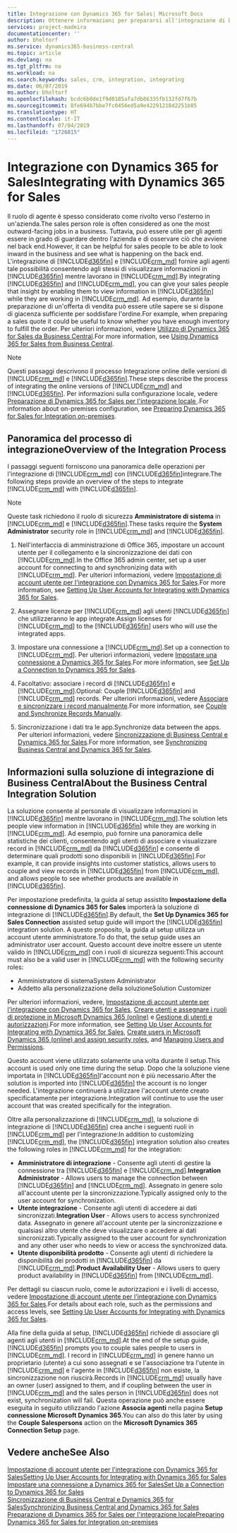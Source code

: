 ```yaml
---
title: Integrazione con Dynamics 365 for Sales| Microsoft Docs
description: Ottenere informazioni per prepararsi all'integrazione di Dynamics 365 Business Central con Dynamics 365 for Sales.
services: project-madeira
documentationcenter: ''
author: bholtorf
ms.service: dynamics365-business-central
ms.topic: article
ms.devlang: na
ms.tgt_pltfrm: na
ms.workload: na
ms.search.keywords: sales, crm, integration, integrating
ms.date: 06/07/2019
ms.author: bholtorf
ms.openlocfilehash: bcdc6b0de1f9d0185afa7db86335fb132fd7f67b
ms.sourcegitcommit: 8fe694b7bbe7fc0456ed5a9e42291218d2251b05
ms.translationtype: HT
ms.contentlocale: it-IT
ms.lasthandoff: 07/04/2019
ms.locfileid: "1726815"
---
```

# <a name="integrating-with-dynamics-365-for-sales"></a><span data-ttu-id="4dc03-103">Integrazione con Dynamics 365 for Sales</span><span class="sxs-lookup"><span data-stu-id="4dc03-103">Integrating with Dynamics 365 for Sales</span></span>
<span data-ttu-id="4dc03-104">Il ruolo di agente è spesso considerato come rivolto verso l'esterno in un'azienda.</span><span class="sxs-lookup"><span data-stu-id="4dc03-104">The sales person role is often considered as one the most outward-facing jobs in a business.</span></span> <span data-ttu-id="4dc03-105">Tuttavia, può essere utile per gli agenti essere in grado di guardare dentro l'azienda e di osservare ciò che avviene nel back end.</span><span class="sxs-lookup"><span data-stu-id="4dc03-105">However, it can be helpful for sales people to be able to look inward in the business and see what is happening on the back end.</span></span> <span data-ttu-id="4dc03-106">L'integrazione di [!INCLUDE[d365fin](includes/d365fin_md.md)] e [!INCLUDE[crm_md](includes/crm_md.md)] fornire agli agenti tale possibilità consentendo agli stessi di visualizzare informazioni in [!INCLUDE[d365fin](includes/d365fin_md.md)] mentre lavorano in [!INCLUDE[crm_md](includes/crm_md.md)].</span><span class="sxs-lookup"><span data-stu-id="4dc03-106">By integrating [!INCLUDE[d365fin](includes/d365fin_md.md)] and [!INCLUDE[crm_md](includes/crm_md.md)], you can give your sales people that insight by enabling them to view information in [!INCLUDE[d365fin](includes/d365fin_md.md)] while they are working in [!INCLUDE[crm_md](includes/crm_md.md)].</span></span> <span data-ttu-id="4dc03-107">Ad esempio, durante la preparazione di un'offerta di vendita può essere utile sapere se si dispone di giacenza sufficiente per soddisfare l'ordine.</span><span class="sxs-lookup"><span data-stu-id="4dc03-107">For example, when preparing a sales quote it could be useful to know whether you have enough inventory to fulfill the order.</span></span> <span data-ttu-id="4dc03-108">Per ulteriori informazioni, vedere [Utilizzo di Dynamics 365 for Sales da Business Central](marketing-integrate-dynamicscrm.md).</span><span class="sxs-lookup"><span data-stu-id="4dc03-108">For more information, see [Using Dynamics 365 for Sales from Business Central](marketing-integrate-dynamicscrm.md).</span></span>

> [!NOTE]
> <span data-ttu-id="4dc03-109">Questi passaggi descrivono il processo Integrazione online delle versioni di [!INCLUDE[crm_md](includes/crm_md.md)] e [!INCLUDE[d365fin](includes/d365fin_md.md)].</span><span class="sxs-lookup"><span data-stu-id="4dc03-109">These steps describe the process of integrating the online versions of [!INCLUDE[crm_md](includes/crm_md.md)] and [!INCLUDE[d365fin](includes/d365fin_md.md)].</span></span> <span data-ttu-id="4dc03-110">Per informazioni sulla configurazione locale, vedere [Preparazione di Dynamics 365 for Sales per l'integrazione locale ](/dynamics365/business-central/dev-itpro/administration/prepare-dynamics-365-for-sales-for-integration).</span><span class="sxs-lookup"><span data-stu-id="4dc03-110">For information about on-premises configuration, see [Preparing Dynamics 365 for Sales for Integration on-premises](/dynamics365/business-central/dev-itpro/administration/prepare-dynamics-365-for-sales-for-integration).</span></span>

<!--## Software Requirements
You must have an Office 365 subscription, and both [!INCLUDE[crm_md](includes/crm_md.md)] and [!INCLUDE[d365fin](includes/d365fin_md.md)] must be part of the same organization.  -->

## <a name="overview-of-the-integration-process"></a><span data-ttu-id="4dc03-111">Panoramica del processo di integrazione</span><span class="sxs-lookup"><span data-stu-id="4dc03-111">Overview of the Integration Process</span></span>
<span data-ttu-id="4dc03-112">I passaggi seguenti forniscono una panoramica delle operazioni per l'integrazione di [!INCLUDE[crm_md](includes/crm_md.md)] con [!INCLUDE[d365fin](includes/d365fin_md.md)]integrare.</span><span class="sxs-lookup"><span data-stu-id="4dc03-112">The following steps provide an overview of the steps to integrate [!INCLUDE[crm_md](includes/crm_md.md)] with [!INCLUDE[d365fin](includes/d365fin_md.md)].</span></span>

> [!Note]  
> <span data-ttu-id="4dc03-113">Queste task richiedono il ruolo di sicurezza **Amministratore di sistema** in [!INCLUDE[crm_md](includes/crm_md.md)] e [!INCLUDE[d365fin](includes/d365fin_md.md)].</span><span class="sxs-lookup"><span data-stu-id="4dc03-113">These tasks require the **System Administrator** security role in [!INCLUDE[crm_md](includes/crm_md.md)] and [!INCLUDE[d365fin](includes/d365fin_md.md)].</span></span>  

1. <span data-ttu-id="4dc03-114">Nell'interfaccia di amministrazione di Office 365, impostare un account utente per il collegamento e la sincronizzazione dei dati con [!INCLUDE[crm_md](includes/crm_md.md)].</span><span class="sxs-lookup"><span data-stu-id="4dc03-114">In the Office 365 admin center, set up a user account for connecting to and synchronizing data with [!INCLUDE[crm_md](includes/crm_md.md)].</span></span> <span data-ttu-id="4dc03-115">Per ulteriori informazioni, vedere [Impostazione di account utente per l'integrazione con Dynamics 365 for Sales](admin-setting-up-integration-with-dynamics-sales.md).</span><span class="sxs-lookup"><span data-stu-id="4dc03-115">For more information, see [Setting Up User Accounts for Integrating with Dynamics 365 for Sales](admin-setting-up-integration-with-dynamics-sales.md).</span></span>

2. <span data-ttu-id="4dc03-116">Assegnare licenze per [!INCLUDE[crm_md](includes/crm_md.md)] agli utenti [!INCLUDE[d365fin](includes/d365fin_md.md)] che utilizzeranno le app integrate.</span><span class="sxs-lookup"><span data-stu-id="4dc03-116">Assign licenses for [!INCLUDE[crm_md](includes/crm_md.md)] to the [!INCLUDE[d365fin](includes/d365fin_md.md)] users who will use the integrated apps.</span></span>

3. <span data-ttu-id="4dc03-117">Impostare una connessione a [!INCLUDE[crm_md](includes/crm_md.md)].</span><span class="sxs-lookup"><span data-stu-id="4dc03-117">Set up a connection to [!INCLUDE[crm_md](includes/crm_md.md)].</span></span> <span data-ttu-id="4dc03-118">Per ulteriori informazioni, vedere [Impostare una connessione a Dynamics 365 for Sales](admin-how-to-set-up-a-dynamics-crm-connection.md).</span><span class="sxs-lookup"><span data-stu-id="4dc03-118">For more information, see [Set Up a Connection to Dynamics 365 for Sales](admin-how-to-set-up-a-dynamics-crm-connection.md).</span></span>  

4. <span data-ttu-id="4dc03-119">Facoltativo: associare i record di [!INCLUDE[d365fin](includes/d365fin_md.md)] e [!INCLUDE[crm_md](includes/crm_md.md)].</span><span class="sxs-lookup"><span data-stu-id="4dc03-119">Optional: Couple [!INCLUDE[d365fin](includes/d365fin_md.md)] and [!INCLUDE[crm_md](includes/crm_md.md)] records.</span></span> <span data-ttu-id="4dc03-120">Per ulteriori informazioni, vedere [Associare e sincronizzare i record manualmente](admin-how-to-couple-and-synchronize-records-manually.md).</span><span class="sxs-lookup"><span data-stu-id="4dc03-120">For more information, see [Couple and Synchronize Records Manually](admin-how-to-couple-and-synchronize-records-manually.md).</span></span>

5. <span data-ttu-id="4dc03-121">Sincronizzazione i dati tra le app.</span><span class="sxs-lookup"><span data-stu-id="4dc03-121">Synchronize data between the apps.</span></span> <span data-ttu-id="4dc03-122">Per ulteriori informazioni, vedere [Sincronizzazione di Business Central e Dynamics 365 for Sales](admin-synchronizing-business-central-and-sales.md).</span><span class="sxs-lookup"><span data-stu-id="4dc03-122">For more information, see [Synchronizing Business Central and Dynamics 365 for Sales](admin-synchronizing-business-central-and-sales.md).</span></span>  

## <a name="about-the-business-central-integration-solution"></a><span data-ttu-id="4dc03-123">Informazioni sulla soluzione di integrazione di Business Central</span><span class="sxs-lookup"><span data-stu-id="4dc03-123">About the Business Central Integration Solution</span></span>
<span data-ttu-id="4dc03-124">La soluzione consente al personale di visualizzare informazioni in [!INCLUDE[d365fin](includes/d365fin_md.md)] mentre lavorano in [!INCLUDE[crm_md](includes/crm_md.md)].</span><span class="sxs-lookup"><span data-stu-id="4dc03-124">The solution lets people view information in [!INCLUDE[d365fin](includes/d365fin_md.md)] while they are working in [!INCLUDE[crm_md](includes/crm_md.md)].</span></span> <span data-ttu-id="4dc03-125">Ad esempio, può fornire una panoramica delle statistiche dei clienti, consentendo agli utenti di associare e visualizzare record in [!INCLUDE[crm_md](includes/crm_md.md)] da [!INCLUDE[d365fin](includes/d365fin_md.md)] e consente di determinare quali prodotti sono disponibili in [!INCLUDE[d365fin](includes/d365fin_md.md)].</span><span class="sxs-lookup"><span data-stu-id="4dc03-125">For example, it can provide insights into customer statistics, allows users to couple and view records in [!INCLUDE[d365fin](includes/d365fin_md.md)] from [!INCLUDE[crm_md](includes/crm_md.md)], and allows people to see whether products are available in [!INCLUDE[d365fin](includes/d365fin_md.md)].</span></span>

<span data-ttu-id="4dc03-126">Per impostazione predefinita, la guida al setup assistito **Impostazione della connessione di Dynamics 365 for Sales** importerà la soluzione di integrazione di [!INCLUDE[d365fin](includes/d365fin_md.md)].</span><span class="sxs-lookup"><span data-stu-id="4dc03-126">By default, the **Set Up Dynamics 365 for Sales Connection** assisted setup guide will import the [!INCLUDE[d365fin](includes/d365fin_md.md)] integration solution.</span></span> <span data-ttu-id="4dc03-127">A questo proposito, la guida al setup utilizza un account utente amministratore.</span><span class="sxs-lookup"><span data-stu-id="4dc03-127">To do that, the setup guide uses an administrator user account.</span></span> <span data-ttu-id="4dc03-128">Questo account deve inoltre essere un utente valido in [!INCLUDE[crm_md](includes/crm_md.md)] con i ruoli di sicurezza seguenti:</span><span class="sxs-lookup"><span data-stu-id="4dc03-128">This account must also be a valid user in [!INCLUDE[crm_md](includes/crm_md.md)] with the following security roles:</span></span>

* <span data-ttu-id="4dc03-129">Amministratore di sistema</span><span class="sxs-lookup"><span data-stu-id="4dc03-129">System Administrator</span></span>  
* <span data-ttu-id="4dc03-130">Addetto alla personalizzazione della soluzione</span><span class="sxs-lookup"><span data-stu-id="4dc03-130">Solution Customizer</span></span>  

<span data-ttu-id="4dc03-131">Per ulteriori informazioni, vedere, [Impostazione di account utente per l'integrazione con Dynamics 365 for Sales](admin-setting-up-integration-with-dynamics-sales.md), [Creare utenti e assegnare i ruoli di protezione in Microsoft Dynamics 365 (online)](/dynamics365/customer-engagement/admin/create-users-assign-online-security-roles) e [Gestione di utenti e autorizzazioni](ui-how-users-permissions.md).</span><span class="sxs-lookup"><span data-stu-id="4dc03-131">For more information, see [Setting Up User Accounts for Integrating with Dynamics 365 for Sales](admin-setting-up-integration-with-dynamics-sales.md), [Create users in Microsoft Dynamics 365 (online) and assign security roles](/dynamics365/customer-engagement/admin/create-users-assign-online-security-roles), and [Managing Users and Permissions](ui-how-users-permissions.md).</span></span>  

<span data-ttu-id="4dc03-132">Questo account viene utilizzato solamente una volta durante il setup.</span><span class="sxs-lookup"><span data-stu-id="4dc03-132">This account is used only one time during the setup.</span></span> <span data-ttu-id="4dc03-133">Dopo che la soluzione viene importata in [!INCLUDE[d365fin](includes/d365fin_md.md)]l'account non è più necessario.</span><span class="sxs-lookup"><span data-stu-id="4dc03-133">After the solution is imported into [!INCLUDE[d365fin](includes/d365fin_md.md)] the account is no longer needed.</span></span> <span data-ttu-id="4dc03-134">L'integrazione continuerà a utilizzare l'account utente creato specificatamente per integrazione.</span><span class="sxs-lookup"><span data-stu-id="4dc03-134">Integration will continue to use the user account that was created specifically for the integration.</span></span>

<span data-ttu-id="4dc03-135">Oltre alla personalizzazione di [!INCLUDE[crm_md](includes/crm_md.md)], la soluzione di integrazione di [!INCLUDE[d365fin](includes/d365fin_md.md)] crea anche i seguenti ruoli in [!INCLUDE[crm_md](includes/crm_md.md)] per l'integrazione:</span><span class="sxs-lookup"><span data-stu-id="4dc03-135">In addition to customizing [!INCLUDE[crm_md](includes/crm_md.md)], the [!INCLUDE[d365fin](includes/d365fin_md.md)] integration solution also creates the following roles in [!INCLUDE[crm_md](includes/crm_md.md)] for the integration:</span></span>

* <span data-ttu-id="4dc03-136">**Amministratore di integrazione** - Consente agli utenti di gestire la connessione tra [!INCLUDE[d365fin](includes/d365fin_md.md)] e [!INCLUDE[crm_md](includes/crm_md.md)].</span><span class="sxs-lookup"><span data-stu-id="4dc03-136">**Integration Administrator** - Allows users to manage the connection between [!INCLUDE[d365fin](includes/d365fin_md.md)] and [!INCLUDE[crm_md](includes/crm_md.md)].</span></span> <span data-ttu-id="4dc03-137">Assegnato in genere solo all'account utente per la sincronizzazione.</span><span class="sxs-lookup"><span data-stu-id="4dc03-137">Typically assigned only to the user account for synchronization.</span></span>  
* <span data-ttu-id="4dc03-138">**Utente integrazione** - Consente agli utenti di accedere ai dati sincronizzati.</span><span class="sxs-lookup"><span data-stu-id="4dc03-138">**Integration User** - Allows users to access synchronized data.</span></span> <span data-ttu-id="4dc03-139">Assegnato in genere all'account utente per la sincronizzazione e qualsiasi altro utente che deve visualizzare o accedere ai dati sincronizzati.</span><span class="sxs-lookup"><span data-stu-id="4dc03-139">Typically assigned to the user account for synchronization and any other user who needs to view or access the synchronized data.</span></span>
* <span data-ttu-id="4dc03-140">**Utente disponibilità prodotto** - Consente agli utenti di richiedere la disponibilità dei prodotti in [!INCLUDE[d365fin](includes/d365fin_md.md)] da [!INCLUDE[crm_md](includes/crm_md.md)].</span><span class="sxs-lookup"><span data-stu-id="4dc03-140">**Product Availability User** - Allows users to query product availability in [!INCLUDE[d365fin](includes/d365fin_md.md)] from [!INCLUDE[crm_md](includes/crm_md.md)].</span></span>

<span data-ttu-id="4dc03-141">Per dettagli su ciascun ruolo, come le autorizzazioni e i livelli di accesso, vedere [Impostazione di account utente per l'integrazione con Dynamics 365 for Sales](admin-setting-up-integration-with-dynamics-sales.md).</span><span class="sxs-lookup"><span data-stu-id="4dc03-141">For details about each role, such as the permissions and access levels, see [Setting Up User Accounts for Integrating with Dynamics 365 for Sales](admin-setting-up-integration-with-dynamics-sales.md).</span></span>

<span data-ttu-id="4dc03-142">Alla fine della guida al setup, [!INCLUDE[d365fin](includes/d365fin_md.md)] richiede di associare gli agenti agli utenti in [!INCLUDE[crm_md](includes/crm_md.md)].</span><span class="sxs-lookup"><span data-stu-id="4dc03-142">At the end of the setup guide, [!INCLUDE[d365fin](includes/d365fin_md.md)] prompts you to couple sales people to users in [!INCLUDE[crm_md](includes/crm_md.md)].</span></span> <span data-ttu-id="4dc03-143">I record in [!INCLUDE[crm_md](includes/crm_md.md)] in genere hanno un proprietario (utente) a cui sono assegnati e se l'associazione tra l'utente in [!INCLUDE[crm_md](includes/crm_md.md)] e l'agente in [!INCLUDE[d365fin](includes/d365fin_md.md)] non esiste, la sincronizzazione non riuscirà.</span><span class="sxs-lookup"><span data-stu-id="4dc03-143">Records in [!INCLUDE[crm_md](includes/crm_md.md)] usually have an owner (user) assigned to them, and if coupling between the user in [!INCLUDE[crm_md](includes/crm_md.md)] and the sales person in [!INCLUDE[d365fin](includes/d365fin_md.md)] does not exist, synchronization will fail.</span></span> <span data-ttu-id="4dc03-144">Questa operazione può anche essere eseguita in seguito utilizzando l'azione **Associa agenti** nella pagina **Setup connessione Microsoft Dynamics 365**.</span><span class="sxs-lookup"><span data-stu-id="4dc03-144">You can also do this later by using the **Couple Salespersons** action on the **Microsoft Dynamics 365 Connection Setup** page.</span></span>

## <a name="see-also"></a><span data-ttu-id="4dc03-145">Vedere anche</span><span class="sxs-lookup"><span data-stu-id="4dc03-145">See Also</span></span>  
[<span data-ttu-id="4dc03-146">Impostazione di account utente per l'integrazione con Dynamics 365 for Sales</span><span class="sxs-lookup"><span data-stu-id="4dc03-146">Setting Up User Accounts for Integrating with Dynamics 365 for Sales</span></span>](admin-setting-up-integration-with-dynamics-sales.md)  
[<span data-ttu-id="4dc03-147">Impostare una connessione a Dynamics 365 for Sales</span><span class="sxs-lookup"><span data-stu-id="4dc03-147">Set Up a Connection to Dynamics 365 for Sales</span></span>](admin-how-to-set-up-a-dynamics-crm-connection.md)  
[<span data-ttu-id="4dc03-148">Sincronizzazione di Business Central e Dynamics 365 for Sales</span><span class="sxs-lookup"><span data-stu-id="4dc03-148">Synchronizing Business Central and Dynamics 365 for Sales</span></span>](admin-synchronizing-business-central-and-sales.md)  
[<span data-ttu-id="4dc03-149">Preparazione di Dynamics 365 for Sales per l'integrazione locale</span><span class="sxs-lookup"><span data-stu-id="4dc03-149">Preparing Dynamics 365 for Sales for Integration on-premises</span></span>](/dynamics365/business-central/dev-itpro/administration/prepare-dynamics-365-for-sales-for-integration)

